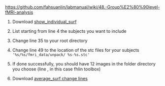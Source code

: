 https://github.com/fahsuanlin/labmanual/wiki/48.-Group%E2%80%90level-fMRI-analysis

1. Download [show_individual_surf](https://github.com/fahsuanlin/labmanual/blob/master/scripts/show_individual_surf_031324.m)
2. List starting from line 4 the subjects you want to include
3. Change line 35 to your root directory
4. Change line 49 to the location of the stc files for your subjects `'%s/%s/fmri_data/unpack/ %s-%s.stc'`
5. If done successfully, you should have 12 images in the folder directory you choose (line , in this case fhlin toolbox)


6. Download [average_surf change lines](https://github.com/fahsuanlin/labmanual/blob/master/scripts/average_surf_031324.m) 
